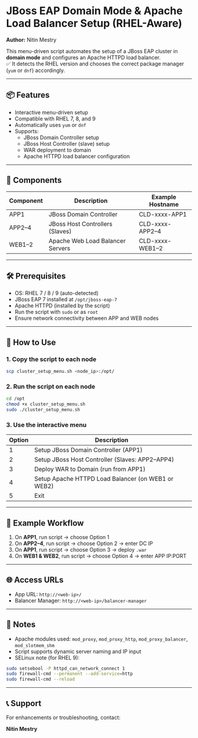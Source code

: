 
# JBoss EAP Domain Mode & Apache Load Balancer Setup (RHEL-Aware)

**Author:** Nitin Mestry

This menu-driven script automates the setup of a JBoss EAP cluster in **domain mode** and configures an Apache HTTPD load balancer.  
✅ It detects the RHEL version and chooses the correct package manager (`yum` or `dnf`) accordingly.

---

## 📦 Features

- Interactive menu-driven setup
- Compatible with RHEL 7, 8, and 9
- Automatically uses `yum` or `dnf`
- Supports:
  - JBoss Domain Controller setup
  - JBoss Host Controller (slave) setup
  - WAR deployment to domain
  - Apache HTTPD load balancer configuration

---

## 🧱 Components

| Component | Description                         | Example Hostname     |
|-----------|-------------------------------------|----------------------|
| APP1      | JBoss Domain Controller             | CLD-xxxx-APP1       |
| APP2–4    | JBoss Host Controllers (Slaves)     | CLD-xxxx-APP2–4     |
| WEB1–2    | Apache Web Load Balancer Servers    | CLD-xxxx-WEB1–2     |

---

## 🛠️ Prerequisites

- OS: RHEL 7 / 8 / 9 (auto-detected)
- JBoss EAP 7 installed at `/opt/jboss-eap-7`
- Apache HTTPD (installed by the script)
- Run the script with `sudo` or as `root`
- Ensure network connectivity between APP and WEB nodes

---

## 🚀 How to Use

### 1. Copy the script to each node

```bash
scp cluster_setup_menu.sh <node_ip>:/opt/
```

### 2. Run the script on each node

```bash
cd /opt
chmod +x cluster_setup_menu.sh
sudo ./cluster_setup_menu.sh
```

### 3. Use the interactive menu

| Option | Description                                           |
|--------|-------------------------------------------------------|
| 1      | Setup JBoss Domain Controller (APP1)                  |
| 2      | Setup JBoss Host Controller (Slaves: APP2–APP4)       |
| 3      | Deploy WAR to Domain (run from APP1)                  |
| 4      | Setup Apache HTTPD Load Balancer (on WEB1 or WEB2)    |
| 5      | Exit                                                  |

---

## 🔄 Example Workflow

1. On **APP1**, run script → choose Option 1  
2. On **APP2–4**, run script → choose Option 2 → enter DC IP  
3. On **APP1**, run script → choose Option 3 → deploy `.war`  
4. On **WEB1 & WEB2**, run script → choose Option 4 → enter APP IP:PORT  

---

## 🌐 Access URLs

- App URL: `http://<web-ip>/`
- Balancer Manager: `http://<web-ip>/balancer-manager`

---

## 📎 Notes

- Apache modules used: `mod_proxy`, `mod_proxy_http`, `mod_proxy_balancer`, `mod_slotmem_shm`
- Script supports dynamic server naming and IP input
- SELinux note (for RHEL 9):

```bash
sudo setsebool -P httpd_can_network_connect 1
sudo firewall-cmd --permanent --add-service=http
sudo firewall-cmd --reload
```

---

## 📞 Support

For enhancements or troubleshooting, contact:

**Nitin Mestry**
